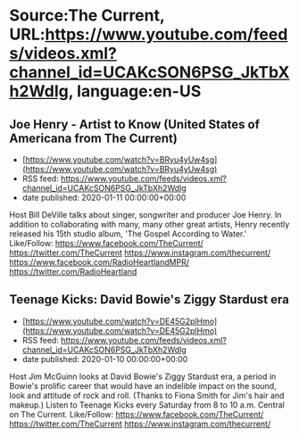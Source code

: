 # Source:The Current, URL:https://www.youtube.com/feeds/videos.xml?channel_id=UCAKcSON6PSG_JkTbXh2WdIg, language:en-US

## Joe Henry - Artist to Know (United States of Americana from The Current)
 - [https://www.youtube.com/watch?v=BRyu4yUw4sg](https://www.youtube.com/watch?v=BRyu4yUw4sg)
 - RSS feed: https://www.youtube.com/feeds/videos.xml?channel_id=UCAKcSON6PSG_JkTbXh2WdIg
 - date published: 2020-01-11 00:00:00+00:00

Host Bill DeVille talks about singer, songwriter and producer Joe Henry. In addition to collaborating with many, many other great artists, Henry recently released his 15th studio album, 'The Gospel According to Water.'
Like/Follow:
https://www.facebook.com/TheCurrent/
https://twitter.com/TheCurrent
https://www.instagram.com/thecurrent/
https://www.facebook.com/RadioHeartlandMPR/
https://twitter.com/RadioHeartland

## Teenage Kicks: David Bowie's Ziggy Stardust era
 - [https://www.youtube.com/watch?v=DE45G2plHmo](https://www.youtube.com/watch?v=DE45G2plHmo)
 - RSS feed: https://www.youtube.com/feeds/videos.xml?channel_id=UCAKcSON6PSG_JkTbXh2WdIg
 - date published: 2020-01-10 00:00:00+00:00

Host Jim McGuinn looks at David Bowie's Ziggy Stardust era, a period in Bowie's prolific career that would have an indelible impact on the sound, look and attitude of rock and roll. (Thanks to Fiona Smith for Jim's hair and makeup.)
Listen to Teenage Kicks every Saturday from 8 to 10 a.m. Central on The Current.
Like/Follow:
https://www.facebook.com/TheCurrent/
https://twitter.com/TheCurrent
https://www.instagram.com/thecurrent/

